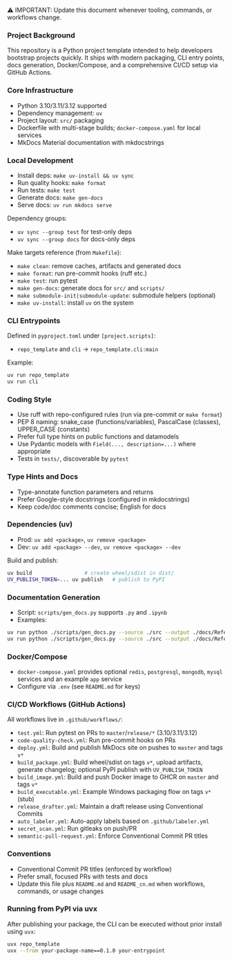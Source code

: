 <!-- Workspace-specific instructions for GitHub Copilot. Keep this in sync with the repo. -->

⚠️ IMPORTANT: Update this document whenever tooling, commands, or workflows change.

### Project Background

This repository is a Python project template intended to help developers bootstrap projects quickly. It ships with modern packaging, CLI entry points, docs generation, Docker/Compose, and a comprehensive CI/CD setup via GitHub Actions.

### Core Infrastructure

- Python 3.10/3.11/3.12 supported
- Dependency management: `uv`
- Project layout: `src/` packaging
- Dockerfile with multi-stage builds; `docker-compose.yaml` for local services
- MkDocs Material documentation with mkdocstrings

### Local Development

- Install deps: `make uv-install && uv sync`
- Run quality hooks: `make format`
- Run tests: `make test`
- Generate docs: `make gen-docs`
- Serve docs: `uv run mkdocs serve`

Dependency groups:

- `uv sync --group test` for test-only deps
- `uv sync --group docs` for docs-only deps

Make targets reference (from `Makefile`):

- `make clean`: remove caches, artifacts and generated docs
- `make format`: run pre-commit hooks (ruff etc.)
- `make test`: run pytest
- `make gen-docs`: generate docs for `src/` and `scripts/`
- `make submodule-init|submodule-update`: submodule helpers (optional)
- `make uv-install`: install `uv` on the system

### CLI Entrypoints

Defined in `pyproject.toml` under `[project.scripts]`:

- `repo_template` and `cli` → `repo_template.cli:main`

Example:

```bash
uv run repo_template
uv run cli
```

### Coding Style

- Use ruff with repo-configured rules (run via pre-commit or `make format`)
- PEP 8 naming: snake_case (functions/variables), PascalCase (classes), UPPER_CASE (constants)
- Prefer full type hints on public functions and datamodels
- Use Pydantic models with `Field(..., description=...)` where appropriate
- Tests in `tests/`, discoverable by `pytest`

### Type Hints and Docs

- Type-annotate function parameters and returns
- Prefer Google-style docstrings (configured in mkdocstrings)
- Keep code/doc comments concise; English for docs

### Dependencies (uv)

- Prod: `uv add <package>`, `uv remove <package>`
- Dev: `uv add <package> --dev`, `uv remove <package> --dev`

Build and publish:

```bash
uv build                 # create wheel/sdist in dist/
UV_PUBLISH_TOKEN=... uv publish   # publish to PyPI
```

### Documentation Generation

- Script: `scripts/gen_docs.py` supports `.py` and `.ipynb`
- Examples:

```bash
uv run python ./scripts/gen_docs.py --source ./src --output ./docs/Reference gen_docs
uv run python ./scripts/gen_docs.py --source ./src --output ./docs/Reference --mode file gen_docs
```

### Docker/Compose

- `docker-compose.yaml` provides optional `redis`, `postgresql`, `mongodb`, `mysql` services and an example `app` service
- Configure via `.env` (see `README.md` for keys)

### CI/CD Workflows (GitHub Actions)

All workflows live in `.github/workflows/`:

- `test.yml`: Run pytest on PRs to `master`/`release/*` (3.10/3.11/3.12)
- `code-quality-check.yml`: Run pre-commit hooks on PRs
- `deploy.yml`: Build and publish MkDocs site on pushes to `master` and tags `v*`
- `build_package.yml`: Build wheel/sdist on tags `v*`, upload artifacts, generate changelog; optional PyPI publish with `UV_PUBLISH_TOKEN`
- `build_image.yml`: Build and push Docker image to GHCR on `master` and tags `v*`
- `build_executable.yml`: Example Windows packaging flow on tags `v*` (stub)
- `release_drafter.yml`: Maintain a draft release using Conventional Commits
- `auto_labeler.yml`: Auto-apply labels based on `.github/labeler.yml`
- `secret_scan.yml`: Run gitleaks on push/PR
- `semantic-pull-request.yml`: Enforce Conventional Commit PR titles

### Conventions

- Conventional Commit PR titles (enforced by workflow)
- Prefer small, focused PRs with tests and docs
- Update this file plus `README.md` and `README_cn.md` when workflows, commands, or usage changes

### Running from PyPI via uvx

After publishing your package, the CLI can be executed without prior install using `uvx`:

```bash
uvx repo_template
uvx --from your-package-name==0.1.0 your-entrypoint
```
